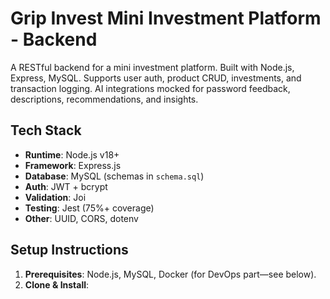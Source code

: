 # Grip Invest Mini Investment Platform - Backend

A RESTful backend for a mini investment platform. Built with Node.js, Express, MySQL. Supports user auth, product CRUD, investments, and transaction logging. AI integrations mocked for password feedback, descriptions, recommendations, and insights.

## Tech Stack
- **Runtime**: Node.js v18+
- **Framework**: Express.js
- **Database**: MySQL (schemas in `schema.sql`)
- **Auth**: JWT + bcrypt
- **Validation**: Joi
- **Testing**: Jest (75%+ coverage)
- **Other**: UUID, CORS, dotenv

## Setup Instructions
1. **Prerequisites**: Node.js, MySQL, Docker (for DevOps part—see below).
2. **Clone & Install**: